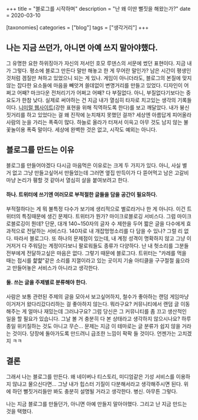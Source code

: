 +++
title = "블로그를 시작하며"
description = "난 왜 이딴 뻘짓을 해왔는가?"
date = 2020-03-10

[taxonomies]
categories = ["blog"]
tags = ["생각거리"]
+++

## 나는 지금 쓰던가, 아니면 아예 쓰지 말아야했다.
그 유명한 요한 하위징아가 자신의 저서인 호모 루덴스의 서문에 썼던 표현이다. 지금 내가 그렇다. 평소에 블로그 만든다 말만 해놓고 한 게 무어란 말인가? 남은 시간이 평생인 것처럼 겜질만 쳐하고 있었으니 되는 게 있나. 게임이 아니더라도, 블로그의 본질에 맞지 않는 잡다한 요소들에 마음을 빼앗겨 쓸데없이 변명거리를 만들고 있었다. 디자인이 어쩌고 어째? 마크다운 전처리기가 어쩌고 어째? 다 부질없다. 아니, 부질없다기보다는 중요도가 한참 낮다. 실제로 써야하는 건 지금 내가 열심히 타자로 치고있는 생각의 기록들이다. [니미럴 웹사이트](https://motherfuckingwebsite.com/)(강한 표현을 위해 직역하도록 한다)를 보고 깨달았다. 내가 븅신짓거리를 하고 있었다는 걸 왜 진작에 눈치채지 못했던 걸까? 세상엔 아름답게 피어올라 사람의 눈을 가리는 폭죽이 많다. 하늘로 올라가 터져서 이윽고 아무 것도 남지 않는 불꽃놀이용 폭죽 말이다. 세상에 완벽한 것은 없고, 시작도 예외는 아니다.
<!-- more -->
## 블로그를 만드는 이유
블로그를 만들어야겠다 다시금 마음먹은 이유로는 크게 두 가지가 있다. 아니, 사실 별 거 없고 그냥 만들고싶어서 만들었는데 그러면 옆집 만득이가 다 뜯어먹고 남은 고갈비마냥 논리가 휑할 것 같아서 열심히 살을 붙여보려고 한다.

#### 하나. 트위터에 쓰기엔 여러모로 부적절한 글들을 담을 공간이 필요하다.
부적절하다는 게 뭐 불특정 다수가 보기에 생리적으로 별로라거나 한 게 아니다. 이건 트위터의 특징때문에 생긴 문제다. 트위터가 뭔가? 마이크로블로깅 서비스다. 그럼 마이크로블로깅이 뭔데? 단문, 대개 140~150자의 글자 수 제한을 두어 짧은 글을 다수에게 효과적으로 전달하는 서비스다. 140자로 내 개잡멍멍소리를 다 담을 수 있나? 그럴 리 없다. 따라서 블로그다. 또 하나의 문제점이 있는데, 내 계정 성격이 명확하지 않고 그냥 이거저거 다 주워담는 계정이다보니 팔로워들도 종류가 다양하다. 난 내 헛소리를 그분들 전부에게 전달하고싶은 마음은 없다. 그렇기 때문에 블로그다. 트위터는 "카레를 먹을 때는 접시를 햝햝"같은 소리를 지껄이라고 있는 곳이지 기술 아티클을 구구절절 읊으라고 만들어놓은 서비스가 아니라고 생각한다.  

#### 둘. 쓰는 글을 주제별로 분류해야 한다.
사람은 보통 관련된 주제의 글을 모아서 보고싶어하지, 철수가 좋아하는 랜덤 게임마냥 이거저거 왔다리갔다리하는 걸 좋아하지 않는다. 뭐라구요? 커뮤니티에서 랜덤 글 이동해주는 게 얼마나 재밌는데 그러냐구요? 그럼 당신은 그 커뮤니티를 좀 끄고 생산적인 일을 할 필요가 있습니다. 그날 볼 거 충분히 다 본 상태라고 생각하지 않으시나요? 하루종일 위키질하는 것도 아니고 무슨... 문제는 지금 이 테마로는 글 분류가 쉽지 않을 거라는 것이다. 당장에 돌아가도록 만드려니 급조한 느낌이 팍팍 들 것이다. 언젠가는 고치겠지 ㅋㅋ

## 결론
그래서 나는 블로그를 만든다. 왜 네이버나 티스토리, 미디엄같은 기성 서비스를 이용하지 않냐고 물으신다면... 그냥 내가 힙스터 기질이 다분해서라고 생각해주시면 된다. 위에 하던 뻘짓거리들만 봐도 충분히 설명될 거라고 생각한다. 병신. 아무튼 그렇다.

나는 지금 블로그를 만들던가, 아니면 아예 만들지 말아야했다. 그리고 난 지금 만드는 것을 택했다.